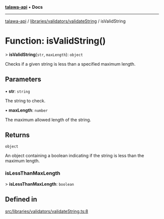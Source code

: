 [**talawa-api**](../../../../README.md) • **Docs**

***

[talawa-api](../../../../modules.md) / [libraries/validators/validateString](../README.md) / isValidString

# Function: isValidString()

\> **isValidString**(`str`, `maxLength`): `object`

Checks if a given string is less than a specified maximum length.

## Parameters

• **str**: `string`

The string to check.

• **maxLength**: `number`

The maximum allowed length of the string.

## Returns

`object`

An object containing a boolean indicating if the string is less than the maximum length.

### isLessThanMaxLength

\> **isLessThanMaxLength**: `boolean`

## Defined in

[src/libraries/validators/validateString.ts:8](https://github.com/PalisadoesFoundation/talawa-api/blob/a87b45a1c490c996c3a8a52e117ecbaa4742ef49/src/libraries/validators/validateString.ts#L8)
